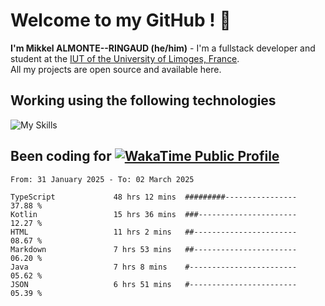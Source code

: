 # Welcome to my GitHub ! 🌃

**I'm Mikkel ALMONTE--RINGAUD (he/him)** - I'm a fullstack developer and student at the [IUT of the University of Limoges, France](https://iut.unilim.fr). \
All my projects are open source and available here.

## Working using the following technologies

![My Skills](https://skillicons.dev/icons?i=solidjs,pnpm,nodejs,ts,js,vercel,netlify,html,css,rust,astro,git,vue,md,electron,figma,github,bash,bun,cloudflare,py,tailwind,nginx,npm,tauri,vite,zig,yarn,windicss,dart,flutter,kotlin&theme=dark)

## Been coding for [![WakaTime Public Profile](https://wakatime.com/badge/user/0839e595-e07a-435c-8d59-ed95f2a3d6dd.svg?style=flat-square)](https://wakatime.com/@0839e595-e07a-435c-8d59-ed95f2a3d6dd)

<!--START_SECTION:waka-->

```plain
From: 31 January 2025 - To: 02 March 2025

TypeScript             48 hrs 12 mins  #########----------------   37.88 %
Kotlin                 15 hrs 36 mins  ###----------------------   12.27 %
HTML                   11 hrs 2 mins   ##-----------------------   08.67 %
Markdown               7 hrs 53 mins   ##-----------------------   06.20 %
Java                   7 hrs 8 mins    #------------------------   05.62 %
JSON                   6 hrs 51 mins   #------------------------   05.39 %
```

<!--END_SECTION:waka-->
